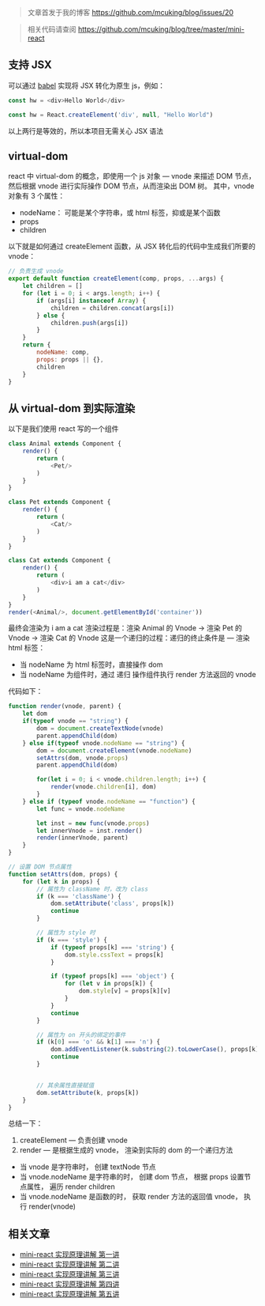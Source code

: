 > 文章首发于我的博客 https://github.com/mcuking/blog/issues/20

> 相关代码请查阅 https://github.com/mcuking/blog/tree/master/mini-react

## 支持 JSX

可以通过 [babel](http://babeljs.io/) 实现将 JSX 转化为原生 js，例如：

```js
const hw = <div>Hello World</div>

const hw = React.createElement('div', null, "Hello World")
```
以上两行是等效的，所以本项目无需关心 JSX 语法

## virtual-dom

react 中 virtual-dom 的概念，即使用一个 js 对象 — vnode 来描述 DOM 节点，然后根据 vnode 进行实际操作 DOM 节点，从而渲染出 DOM 树。
其中，vnode 对象有 3 个属性：

- nodeName： 可能是某个字符串，或 html 标签，抑或是某个函数
- props
- children

以下就是如何通过 createElement 函数，从 JSX 转化后的代码中生成我们所要的 vnode：

```js
// 负责生成 vnode
export default function createElement(comp, props, ...args) {
    let children = []
    for (let i = 0; i < args.length; i++) {
        if (args[i] instanceof Array) {
            children = children.concat(args[i])
        } else {
            children.push(args[i])
        }
    }
    return {
        nodeName: comp,
        props: props || {},
        children
    }
}
```

## 从 virtual-dom 到实际渲染
以下是我们使用 react 写的一个组件
```js
class Animal extends Component {
    render() {
        return (
            <Pet/>
        )
    }
}

class Pet extends Component {
    render() {
        return (
            <Cat/>
        )
    }
}

class Cat extends Component {
    render() {
        return (
            <div>i am a cat</div>
        )
    }
}
render(<Animal/>, document.getElementById('container'))
```
最终会渲染为 i am a cat
渲染过程是：渲染 Animal 的 Vnode -> 渲染 Pet 的 Vnode -> 渲染 Cat 的 Vnode
这是一个递归的过程：递归的终止条件是 — 渲染 html 标签：

- 当 nodeName 为 html 标签时，直接操作 dom
- 当 nodeName 为组件时，通过 递归 操作组件执行 render 方法返回的 vnode

代码如下：
```js
function render(vnode, parent) {
    let dom
    if(typeof vnode == "string") {
        dom = document.createTextNode(vnode)
        parent.appendChild(dom)
    } else if(typeof vnode.nodeName == "string") {
        dom = document.createElement(vnode.nodeName)
        setAttrs(dom, vnode.props)
        parent.appendChild(dom)

        for(let i = 0; i < vnode.children.length; i++) {
            render(vnode.children[i], dom)
        }
    } else if (typeof vnode.nodeName == "function") {
        let func = vnode.nodeName

        let inst = new func(vnode.props)
        let innerVnode = inst.render()
        render(innerVnode, parent)
    }
}

// 设置 DOM 节点属性
function setAttrs(dom, props) {
    for (let k in props) {
        // 属性为 className 时，改为 class
        if (k === 'className') {
            dom.setAttribute('class', props[k])
            continue
        }

        // 属性为 style 时
        if (k === 'style') {
            if (typeof props[k] === 'string') {
                dom.style.cssText = props[k]
            }

            if (typeof props[k] === 'object') {
                for (let v in props[k]) {
                    dom.style[v] = props[k][v]
                }
            }
            continue
        }

        // 属性为 on 开头的绑定的事件
        if (k[0] === 'o' && k[1] === 'n') {
            dom.addEventListener(k.substring(2).toLowerCase(), props[k], false)
            continue
        }


        // 其余属性直接赋值
        dom.setAttribute(k, props[k])
    }
}
```

总结一下：

1. createElement — 负责创建 vnode
2. render — 是根据生成的 vnode， 渲染到实际的 dom 的一个递归方法

  - 当 vnode 是字符串时， 创建 textNode 节点
  - 当 vnode.nodeName 是字符串的时， 创建 dom 节点， 根据 props 设置节点属性， 遍历 render children
  - 当 vnode.nodeName 是函数的时， 获取 render 方法的返回值 vnode， 执行 render(vnode)

## 相关文章

- [mini-react 实现原理讲解 第一讲](https://github.com/mcuking/blog/issues/20)
- [mini-react 实现原理讲解 第二讲](https://github.com/mcuking/blog/issues/21)
- [mini-react 实现原理讲解 第三讲](https://github.com/mcuking/blog/issues/22)
- [mini-react 实现原理讲解 第四讲](https://github.com/mcuking/blog/issues/23)
- [mini-react 实现原理讲解 第五讲](https://github.com/mcuking/blog/issues/24)
